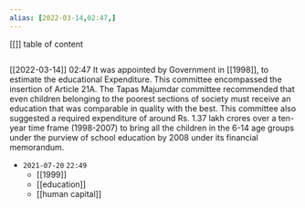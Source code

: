 ```yaml
---
alias: [2022-03-14,02:47,]
---
```

[[]]
table of content
```toc
```

[[2022-03-14]] 02:47
It was appointed by Government in [[1998]], to estimate the educational Expenditure.
This committee encompassed the insertion of Article 21A.
The Tapas Majumdar committee recommended that even children belonging to the poorest sections of society must receive an education that was comparable in quality with the best.
This committee also suggested a required expenditure of around Rs. 1.37 lakh crores over a ten-year time frame (1998-2007) to bring all the children in the 6-14 age groups under the purview of school education by 2008 under its financial memorandum.

- `2021-07-20`  `22:49`
	- [[1999]]
	- [[education]]
	- [[human capital]]
